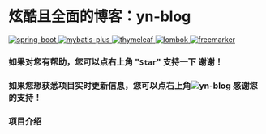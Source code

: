 #  炫酷且全面的博客：yn-blog

[![spring-boot](https://img.shields.io/badge/spring--boot-2.3.4-green.svg) ](http://spring.io/projects/spring-boot)[![mybatis-plus](https://img.shields.io/badge/mybatis--plus-3.3.1-blue.svg) ](http://mp.baomidou.com/)[![thymeleaf](https://img.shields.io/badge/thymeleaf-3.0.1-yellow.svg) ](https://www.thymeleaf.org/) [![lombok](https://img.shields.io/badge/lombok-1.18.16-blue.svg) ](https://projectlombok.org/) [![freemarker](https://img.shields.io/badge/freemarker-2.3.23-blue.svg) ](http://freemarker.foofun.cn/)

### 如果对您有帮助，您可以点右上角 "`Star`" 支持一下 谢谢！

### 如果您想获悉项目实时更新信息，您可以点右上角![yn-blog](http://114.67.107.180/ynblog/themes/img/widget_6.svg) 感谢您的支持！

###  项目介绍